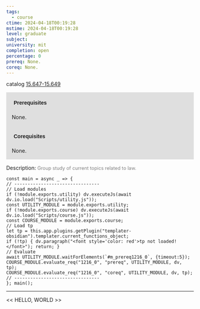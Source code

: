 ```yaml
---
tags:
  - course
ctime: 2024-04-18T00:19:28
mstime: 2024-04-18T00:19:28
level: graduate
subject: 
university: mit
completion: open
percentage: 0
prereq: None.
coreq: None.
---
```


catalog [15.647-15.649](http://student.mit.edu/catalog/m15b.html#15.649)

<span style="display: block; padding: 15px; background-color: rgb(100, 100, 100, 0.2);"><font id="m_prereq1216_0" style="display: block; font-family: Arial, sans-serif; font-weight: bold; padding: 5px">Prerequisites</font><br><span id="prereq1216_0">None.</span></span>
<span style="display: block; padding: 15px; background-color: rgb(100, 100, 100, 0.2);"><font id="m_coreq1216_0" style="display: block; font-family: Arial, sans-serif; font-weight: bold; padding: 5px">Corequisites</font><br><span id="coreq1216_0">None.</span></span>

<font style="">Description:</font>
<font style="color: grey; font-size: 0.8rem;">Group study of current topics related to law.</font>

```dataviewjs
const main = async _ => {
// --------------------------------
// Load modules
if (!module.exports.utility) dv.executeJs(await dv.io.load("Scripts/utility.js"));
const UTILITY_MODULE = module.exports.utility;
if (!module.exports.course) dv.executeJs(await dv.io.load("Scripts/course.js"));
const COURSE_MODULE = module.exports.course;
// Load tp
let tp = this.app.plugins.getPlugin("templater-obsidian").templater.current_functions_object;
if (!tp) { dv.paragraph("<font style='color: red'>tp not loaded!</font>"); return; }
// Evaluate
await UTILITY_MODULE.waitForElements(`#m_prereq1216_0`, {timeout:5});
COURSE_MODULE.evaluate_req("1216_0", "prereq", UTILITY_MODULE, dv, tp);
COURSE_MODULE.evaluate_req("1216_0", "coreq", UTILITY_MODULE, dv, tp);
// --------------------------------
}; main();
```

---

<< HELLO, WORLD >>
